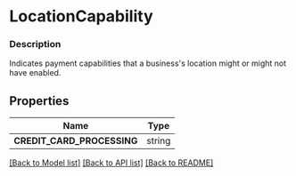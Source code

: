 # LocationCapability


### Description

Indicates payment capabilities that a business's location might or might not have enabled.

## Properties
Name | Type
------------ | -------------
**CREDIT_CARD_PROCESSING** | string

[[Back to Model list]](../README.md#documentation-for-models) [[Back to API list]](../README.md#documentation-for-api-endpoints) [[Back to README]](../README.md)


